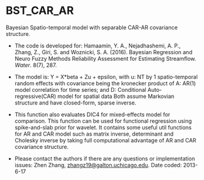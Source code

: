 # BST_CAR_AR
Bayesian Spatio-temporal model with separable CAR-AR covariance structure. 

* The code is developed for: Hamaamin, Y. A., Nejadhashemi, A. P., Zhang, Z., Giri, S. and Woznicki, S. A. (2016). Bayesian Regression and Neuro Fuzzy Methods Reliability Assessment for Estimating Streamflow. _Water_. 8(7), 287.

* The model is: Y = X*beta + Zu + epsilon, with u: NT by 1 spatio-temporal random effects with covariance being the kronecker product of A: AR(1) model correlation for time series; and D: Conditional Auto-regressive(CAR) model for spatial data Both assume Markovian structure and have closed-form, sparse inverse. 

* This function also evaluates DIC4 for mixed-effects model for comparison. This function can be used for functional regression using spike-and-slab prior for wavelet. It contains some useful util functions for AR and CAR model such as matrix inverse, determinant and Cholesky inverse by taking full computational advantage of AR and CAR covariance structure. 

* Please contact the authors if there are any questions or implementation issues: Zhen Zhang, zhangz19@galton.uchicago.edu. Date coded: 2013-6-17
